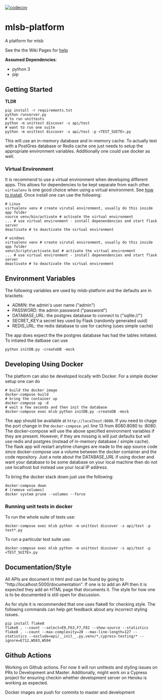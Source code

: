[![codecov](https://codecov.io/gh/Major-League-Summer-Baseball/mlsb-platform/branch/master/graph/badge.svg?token=NeZW0H7wRa)](https://codecov.io/gh/Major-League-Summer-Baseball/mlsb-platform)

# mlsb-platform
A platform for mlsb

See the the Wiki Pages for [help](https://github.com/fras2560/mlsb-platform/wiki)

**Assumed Dependencies**:
* python 3
* pip


## Getting Started
**TLDR**
```
pip install -r requirements.txt
python runserver.py
# to run unittests
python -m unittest discover -s api/test
# want to run one suite
python -m unittest discover -s api/test -p <TEST_SUITE>.py
```
This will use an in-memory database and in-memory cache. To actually test
with a PostGres database or Redis cache one just needs to setup the appropriate
environment variables. Additionally one could use docker as well.

### Virtual Environment
It is recommend to use a virtual environment when developing different apps. This allows for dependencies to be kept separate from each other. `virtualenv` is one good choice when using a virtual environment. See [how to install](https://virtualenv.pypa.io/en/latest/installation.html). Once install one can use the following:
```
# Linux
virtualenv venv # create virutal environment, usually do this inside app folder
source venv/bin/activate # activate the virtual environment
... # use virtual environment - install depenendencies and start flask server
deactivate # to deactivate the virtual environment
```
```
# windows
virtualenv venv # create virutal environment, usually do this inside app folder
venv\Scripts\activate.bat # activate the virtual environment
... # use virtual environment - install depenendencies and start flask server
deactivate # to deactivate the virtual environment
```

## Environment Variables
The following variables are used by mlsb-platform and the defaults are in
brackets:
* ADMIN: the admin's user name ("admin") 
* PASSWORD: the admin password ("password")
* DATABASE_URL: the postgres database to connect to ("sqlite://")
* SECRET_KEY:a secret key used by Flask (randomly generated uuid)
* REDIS_URL: the redis database to use for caching (uses simple cache)

The app does expect the the postgres database has had the tables initiated. To intiated the datbase can use
```
python initDB.py -createDB -mock
```
## Developing Using Docker
The platform can also be developed locally with Docker. For a simple docker setup one can do
```
# build the docker image
docker-compose build
# bring the container up
docker-compose up -d
# wait a few seconds and then init the database
docker-compose exec mlsb python initDB.py -createDB -mock
```
The app should be available at `http://localhost:8080`. If you need to chage the port change
in the `docker-compose.yml` line 13 from 8080:8080 to <PORT>:8080.
The docker-compose will use the above specified environment variables if they are present.
However, if they are missing is will just defaults but will use redis and postgres
(instead of in-memory database / simple cache).
The flask app will restart anytime changes are made to the app source code since docker-compose use a volume
between the docker container and the code repository.
Just a note about the DATABASE_URL if using docker and want your database
to be some database on your local machine then do not use localhost but
instead use your local IP address. 


To bring the docker stack down just use the following:
```
docker-compose down
# (remove volumes)
docker system prune --volumes --force
```

### Running unit tests in docker
To run the whole suite of tests use:
```
docker-compose exec mlsb python -m unittest discover -s api/test -p test*.py
```
To run a particular test suite use:
```
docker-compose exec mlsb python -m unittest discover -s api/test -p <TEST_SUITE>.py
```

## Documentation/Style
All APIs are document in html and can be found by going to
"http://localhost:5000/documentation". If one is to add an API then it
is expected they add an HTML page that documents it.
The style for how one is to be documented is still open for discussion.

As for style it is recommended that one uses flake8 for checking style. The
following commands can help get feedback about any incorrect styling issues.

```
pip install flake8
flake8 . --count --select=E9,F63,F7,F82 --show-source --statistics
flake8 . --count --max-complexity=20 --max-line-length=127 --statistics --exclude=api/__init__.py,venv/*,cypress-testing/* --ignore=E712,W503,W504
```

## Github Actions
Working on Github actions. For now it will run unittests and styling issues
on PRs to Development and Master. Additionally, might work on a Cypress project
for ensuring checkin whether development server on Heroku is working as
expected.

Docker images are push for commits to master and development
